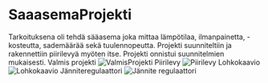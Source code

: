 # SaaasemaProjekti

Tarkoituksena oli tehdä sääasema joka mittaa lämpötilaa, ilmanpainetta, -kosteutta, sademäärää sekä tuulennopeutta. Projekti suunniteltiin ja rakennettiin piirilevyä myöten itse. Projekti onnistui suunnitelmien mukaisesti.
Valmis projekti
![ValmisProjekti](https://github.com/user-attachments/assets/aa21a6c5-2b87-43de-9957-8f78636fa053)
Piirilevy
![Piirilevy](https://github.com/user-attachments/assets/5b68216a-9f5d-4c02-bd2d-6fc458e0798f)
Lohkokaavio
![Lohkokaavio](https://github.com/user-attachments/assets/a7b6fd7d-00f2-4a92-87e7-197d07145fc5)
Jänniteregulaattori
![Jännite regulaattori](https://github.com/user-attachments/assets/5825f5b3-8bd3-477f-b3ec-572df775b43f)
